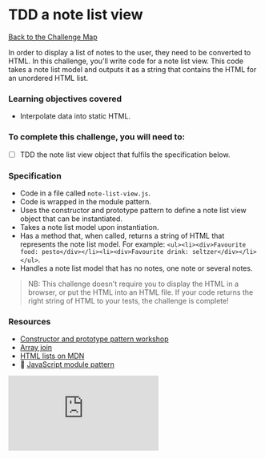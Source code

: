 # TDD a note list view

[Back to the Challenge Map](00_challenge_track.md)

In order to display a list of notes to the user, they need to be converted to HTML.  In this challenge, you'll write code for a note list view.  This code takes a note list model and outputs it as a string that contains the HTML for an unordered HTML list.

### Learning objectives covered

- Interpolate data into static HTML.

### To complete this challenge, you will need to:

- [ ] TDD the note list view object that fulfils the specification below.

### Specification

- Code in a file called `note-list-view.js`.
- Code is wrapped in the module pattern.
- Uses the constructor and prototype pattern to define a note list view object that can be instantiated.
- Takes a note list model upon instantiation.
- Has a method that, when called, returns a string of HTML that represents the note list model.  For example: `<ul><li><div>Favourite food: pesto</div></li><li><div>Favourite drink: seltzer</div></li></ul>`.
- Handles a note list model that has no notes, one note or several notes.

> NB: This challenge doesn't require you to display the HTML in a browser, or put the HTML into an HTML file.  If your code returns the right string of HTML to your tests, the challenge is complete!

### Resources

- [Constructor and prototype pattern workshop](https://github.com/makersacademy/skills-workshops/tree/master/week-5/encapsulation_with_constructor_and_prototype_pattern)
- [Array join](https://developer.mozilla.org/en/docs/Web/JavaScript/Reference/Global_Objects/Array/join)
- [HTML lists on MDN](https://developer.mozilla.org/en/docs/Web/HTML/Element/ul)
- :pill: [JavaScript module pattern](https://github.com/makersacademy/course/blob/master/pills/javascript_module_pattern.md)


![Tracking pixel](https://githubanalytics.herokuapp.com/course/further_javascript/03_note_list_view.md)
